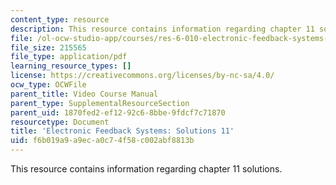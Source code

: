 ```yaml
---
content_type: resource
description: This resource contains information regarding chapter 11 solutions.
file: /ol-ocw-studio-app/courses/res-6-010-electronic-feedback-systems-spring-2013/f6b019a9a9eca0c74f58c002abf8813b_MITRES_6-010S13_sol11.pdf
file_size: 215565
file_type: application/pdf
learning_resource_types: []
license: https://creativecommons.org/licenses/by-nc-sa/4.0/
ocw_type: OCWFile
parent_title: Video Course Manual
parent_type: SupplementalResourceSection
parent_uid: 1870fed2-ef12-92c6-8bbe-9fdcf7c71870
resourcetype: Document
title: 'Electronic Feedback Systems: Solutions 11'
uid: f6b019a9-a9ec-a0c7-4f58-c002abf8813b
---
```

This resource contains information regarding chapter 11 solutions.